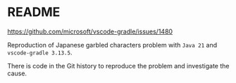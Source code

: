 # README

https://github.com/microsoft/vscode-gradle/issues/1480

Reproduction of Japanese garbled characters problem with `Java 21` and `vscode-gradle 3.13.5`.

There is code in the Git history to reproduce the problem and investigate the cause.
